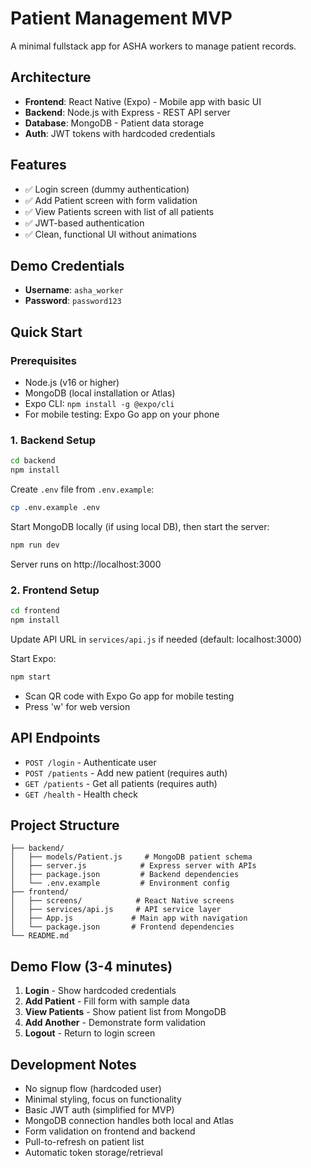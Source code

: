 # Patient Management MVP

A minimal fullstack app for ASHA workers to manage patient records.

## Architecture

- **Frontend**: React Native (Expo) - Mobile app with basic UI
- **Backend**: Node.js with Express - REST API server
- **Database**: MongoDB - Patient data storage
- **Auth**: JWT tokens with hardcoded credentials

## Features

- ✅ Login screen (dummy authentication)
- ✅ Add Patient screen with form validation
- ✅ View Patients screen with list of all patients
- ✅ JWT-based authentication
- ✅ Clean, functional UI without animations

## Demo Credentials

- **Username**: `asha_worker`
- **Password**: `password123`

## Quick Start

### Prerequisites

- Node.js (v16 or higher)
- MongoDB (local installation or Atlas)
- Expo CLI: `npm install -g @expo/cli`
- For mobile testing: Expo Go app on your phone

### 1. Backend Setup

```bash
cd backend
npm install
```

Create `.env` file from `.env.example`:
```bash
cp .env.example .env
```

Start MongoDB locally (if using local DB), then start the server:
```bash
npm run dev
```

Server runs on http://localhost:3000

### 2. Frontend Setup

```bash
cd frontend
npm install
```

Update API URL in `services/api.js` if needed (default: localhost:3000)

Start Expo:
```bash
npm start
```

- Scan QR code with Expo Go app for mobile testing
- Press 'w' for web version

## API Endpoints

- `POST /login` - Authenticate user
- `POST /patients` - Add new patient (requires auth)
- `GET /patients` - Get all patients (requires auth)
- `GET /health` - Health check

## Project Structure

```
├── backend/
│   ├── models/Patient.js     # MongoDB patient schema
│   ├── server.js            # Express server with APIs
│   ├── package.json         # Backend dependencies
│   └── .env.example         # Environment config
├── frontend/
│   ├── screens/            # React Native screens
│   ├── services/api.js     # API service layer
│   ├── App.js             # Main app with navigation
│   └── package.json       # Frontend dependencies
└── README.md
```

## Demo Flow (3-4 minutes)

1. **Login** - Show hardcoded credentials
2. **Add Patient** - Fill form with sample data
3. **View Patients** - Show patient list from MongoDB
4. **Add Another** - Demonstrate form validation
5. **Logout** - Return to login screen

## Development Notes

- No signup flow (hardcoded user)
- Minimal styling, focus on functionality
- Basic JWT auth (simplified for MVP)
- MongoDB connection handles both local and Atlas
- Form validation on frontend and backend
- Pull-to-refresh on patient list
- Automatic token storage/retrieval

<!-- ## Production Considerations

This is an MVP,
For production:

- Add proper user management
- Implement password hashing
- Add data validation
- Include error logging
- Set up proper environment configs
- Add tests
- Implement proper security headers -->
